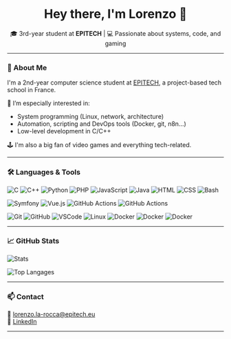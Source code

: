 <h1 align="center">Hey there, I'm Lorenzo 👋</h1>

<p align="center">
  🎓 3rd-year student at <strong>EPITECH</strong> | 💻 Passionate about systems, code, and gaming
</p>

---

### 🚀 About Me

I'm a 2nd-year computer science student at [EPITECH](https://epitech.eu), a project-based tech school in France.  

🧠 I’m especially interested in:
- System programming (Linux, network, architecture)
- Automation, scripting and DevOps tools (Docker, git, n8n...)
- Low-level development in C/C++

🕹️ I'm also a big fan of video games and everything tech-related.

---

### 🛠️ Languages & Tools

![C](https://skillicons.dev/icons?i=c)
![C++](https://skillicons.dev/icons?i=cpp)
![Python](https://skillicons.dev/icons?i=python)
![PHP](https://skillicons.dev/icons?i=php)
![JavaScript](https://skillicons.dev/icons?i=js)
![Java](https://skillicons.dev/icons?i=java)
![HTML](https://skillicons.dev/icons?i=html)
![CSS](https://skillicons.dev/icons?i=css)
![Bash](https://skillicons.dev/icons?i=bash)

![Symfony](https://skillicons.dev/icons?i=symfony)
![Vue.js](https://skillicons.dev/icons?i=vue)
![GitHub Actions](https://skillicons.dev/icons?i=githubactions)
![GitHub Actions](https://skillicons.dev/icons?i=jenkins)

![Git](https://skillicons.dev/icons?i=git)
![GitHub](https://skillicons.dev/icons?i=github)
![VSCode](https://skillicons.dev/icons?i=vscode)
![Linux](https://skillicons.dev/icons?i=linux)
![Docker](https://skillicons.dev/icons?i=docker)
![Docker](https://skillicons.dev/icons?i=clion)
![Docker](https://skillicons.dev/icons?i=phpstorm)

---

### 📈 GitHub Stats

![Stats](https://github-readme-stats-lorenzolarcs-projects.vercel.app/api?username=lorenzolarc&count_private=true&show_icons=true&theme=tokyonight)

![Top Langages](https://github-readme-stats-lorenzolarcs-projects.vercel.app/api/top-langs/?username=lorenzolarc&layout=compact&theme=tokyonight)

---

### 📫 Contact

📧 [lorenzo.la-rocca@epitech.eu](mailto:lorenzo.la-rocca@epitech.eu)  
🔗 [LinkedIn](https://www.linkedin.com/in/lorenzolarc/)

---
